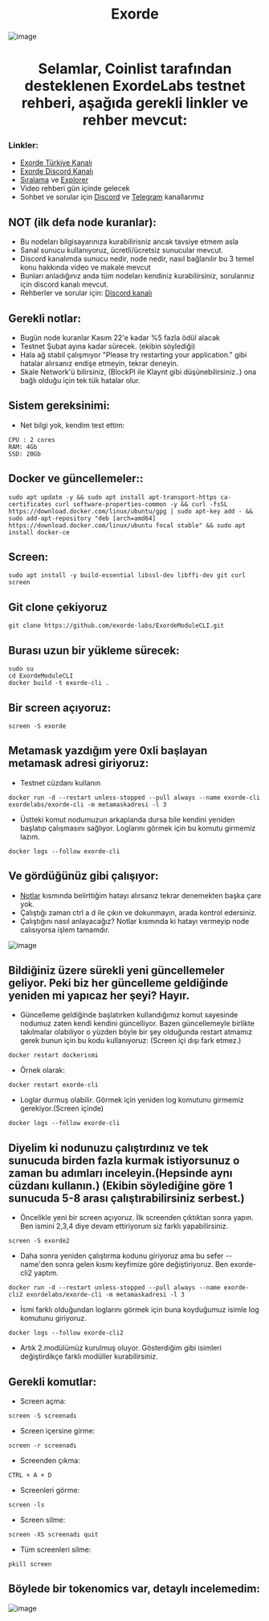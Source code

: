 # <h1 align="center"> Exorde </h1>


![image](https://user-images.githubusercontent.com/101149671/201298361-b48bc53b-7858-42c2-b6ab-5cf7270e3429.png)

<h1 align="center"> Selamlar, Coinlist tarafından desteklenen ExordeLabs testnet rehberi, aşağıda gerekli linkler ve rehber mevcut:
</h1>

### Linkler:

 * [Exorde Türkiye Kanalı](https://t.me/ExordeTurkish)
 * [Exorde Discord Kanalı](https://discord.gg/44KzbSWB)
 * [Sıralama](https://explorer.exorde.network/leaderboard) ve [Explorer](https://explorer.exorde.network/)
 * Video rehberi gün içinde gelecek
 * Sohbet ve sorular için [Discord](https://discord.gg/ruescommunity) ve [Telegram](https://t.me/RuesChat) kanallarımız

## NOT (ilk defa node kuranlar):

 * Bu nodeları bilgisayarınıza kurabilirisniz ancak tavsiye etmem asla
 * Sanal sunucu kullanıyoruz, ücretli/ücretsiz sunucular mevcut.
 * Discord kanalımda sunucu nedir, node nedir, nasıl bağlanılır bu 3 temel konu hakkında video ve makale mevcut
 * Bunları anladığınız anda tüm nodeları kendiniz kurabilirsiniz, sorularınız için discord kanalı mevcut.
 * Rehberler ve sorular için: [Discord kanalı](https://discord.gg/ruescommunity)

## Gerekli notlar:

 * Bugün node kuranlar Kasım 22'e kadar %5 fazla ödül alacak
 * Testnet Şubat ayına kadar sürecek. (ekibin söylediği)
 * Hala ağ stabil çalışmıyor "Please try restarting your application." gibi hatalar alırsanız endişe etmeyin, tekrar deneyin.
 * Skale Network'ü bilirsiniz, (BlockPI ile Klaynt gibi düşünebilirsiniz..) ona bağlı olduğu için tek tük hatalar olur.

## Sistem gereksinimi:

 * Net bilgi yok, kendim test ettim:

```
CPU : 2 cores
RAM: 4Gb
SSD: 20Gb
```
## Docker ve güncellemeler::

```
sudo apt update -y && sudo apt install apt-transport-https ca-certificates curl software-properties-common -y && curl -fsSL https://download.docker.com/linux/ubuntu/gpg | sudo apt-key add - && sudo add-apt-repository "deb [arch=amd64] https://download.docker.com/linux/ubuntu focal stable" && sudo apt install docker-ce
```

## Screen:
```
sudo apt install -y build-essential libssl-dev libffi-dev git curl screen
```

## Git clone çekiyoruz
```
git clone https://github.com/exorde-labs/ExordeModuleCLI.git
```

## Burası uzun bir yükleme sürecek:
```
sudo su
cd ExordeModuleCLI
docker build -t exorde-cli .
```

## Bir screen açıyoruz:
```
screen -S exorde
```

## Metamask yazdığım yere 0xli başlayan metamask adresi giriyoruz:

 * Testnet cüzdanı kullanın

```
docker run -d --restart unless-stopped --pull always --name exorde-cli exordelabs/exorde-cli -m metamaskadresi -l 3
```

* Üstteki komut nodumuzun arkaplanda dursa bile kendini yeniden başlatıp çalışmasını sağlıyor. Loglarını görmek için bu komutu girmemiz lazım.
```
docker logs --follow exorde-cli
```

## Ve gördüğünüz gibi çalışıyor:

 
 * [Notlar](https://github.com/ruesandora/ExordeLabs#gerekli-notlar) kısmında belirttiğim hatayı alırsanız tekrar denemekten başka çare yok.
 * Çalıştığı zaman ctrl a d ile çıkın ve dokunmayın, arada kontrol edersiniz.
 * Çalıştığını nasıl anlayacağız? Notlar kısmında ki hatayı vermeyip node calısıyorsa işlem tamamdır. 

![image](https://user-images.githubusercontent.com/101149671/201302924-3d6c7127-6343-47fc-853b-353715b3e018.png)

## Bildiğiniz üzere sürekli yeni güncellemeler geliyor. Peki biz her güncelleme geldiğinde yeniden mi yapıcaz her şeyi? Hayır.

 * Güncelleme geldiğinde başlatırken kullandığımız komut sayesinde nodumuz zaten kendi kendini güncelliyor. Bazen güncellemeyle birlikte takılmalar olabiliyor o yüzden böyle bir şey olduğunda restart atmamız gerek bunun için bu kodu kullanıyoruz: (Screen içi dışı fark etmez.)

```
docker restart dockerismi
```

 * Örnek olarak:
```
docker restart exorde-cli
```

 * Loglar durmuş olabilir. Görmek için yeniden log komutunu girmemiz gerekiyor.(Screen içinde)
```
docker logs --follow exorde-cli
```
 
## Diyelim ki nodunuzu çalıştırdınız ve tek sunucuda birden fazla kurmak istiyorsunuz o zaman bu adımları inceleyin.(Hepsinde aynı cüzdanı kullanın.) (Ekibin söylediğine göre 1 sunucuda 5-8 arası çalıştırabilirsiniz serbest.)

* Öncelikle yeni bir screen açıyoruz. İlk screenden çıktıktan sonra yapın. Ben ismini 2,3,4 diye devam ettiriyorum siz farklı yapabilirsiniz.
```
screen -S exorde2
```
* Daha sonra yeniden çalıştırma kodunu giriyoruz ama bu sefer --name'den sonra gelen kısmı keyfimize göre değiştiriyoruz. Ben exorde-cli2 yaptım.
```
docker run -d --restart unless-stopped --pull always --name exorde-cli2 exordelabs/exorde-cli -m metamaskadresi -l 3
```
* İsmi farklı olduğundan loglarını görmek için buna koyduğumuz isimle log komutunu giriyoruz.
```
docker logs --follow exorde-cli2
```
* Artık 2.modülümüz kurulmuş oluyor. Gösterdiğim gibi isimleri değiştirdikçe farklı modüller kurabilirsiniz.



## Gerekli komutlar:

 * Screen açma:

```
screen -S screenadı
```

 * Screen içersine girme:

```
screen -r screenadı
```

 * Screenden çıkma:
```
CTRL + A + D
```

 * Screenleri görme:

```
screen -ls
```

 * Screen silme:

```
screen -XS screenadı quit
```

 * Tüm screenleri silme:

```
pkill screen
```

## Böylede bir tokenomics var, detaylı incelemedim:

![image](https://user-images.githubusercontent.com/101149671/201303557-755bcdc8-47f6-4a3e-a1a1-941e62342a37.png)
